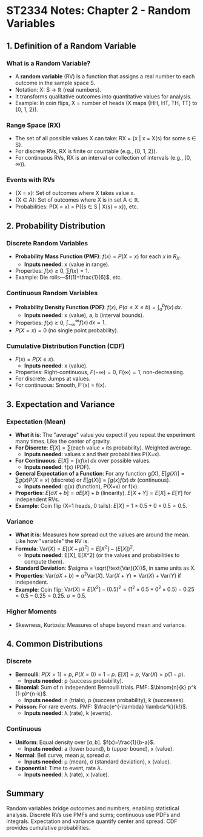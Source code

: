 # ST2334 Notes: Chapter 2 - Random Variables

## 1. Definition of a Random Variable

### What is a Random Variable?
- A **random variable** (RV) is a function that assigns a real number to each outcome in the sample space S.
- Notation: X: S → ℝ (real numbers).
- It transforms qualitative outcomes into quantitative values for analysis.
- Example: In coin flips, X = number of heads (X maps {HH, HT, TH, TT} to {0, 1, 2}).

### Range Space (RX)
- The set of all possible values X can take: RX = {x | x = X(s) for some s ∈ S}.
- For discrete RVs, RX is finite or countable (e.g., {0, 1, 2}).
- For continuous RVs, RX is an interval or collection of intervals (e.g., [0, ∞)).

### Events with RVs
- {X = x}: Set of outcomes where X takes value x.
- {X ∈ A}: Set of outcomes where X is in set A ⊂ ℝ.
- Probabilities: P(X = x) = P({s ∈ S | X(s) = x}), etc.

## 2. Probability Distribution

### Discrete Random Variables
- **Probability Mass Function (PMF)**: $f(x) = P(X = x)$ for each $x$ in $R_X$.
  - **Inputs needed**: x (value in range).
- Properties: $f(x) \geq 0$, $\sum f(x) = 1$.
- Example: Die rolls—$f(1)=\frac{1}{6}$, etc.

### Continuous Random Variables
- **Probability Density Function (PDF)**: $f(x)$, $P(a \leq X \leq b) = \int_a^b f(x) \, dx$.
  - **Inputs needed**: x (value), a, b (interval bounds).
- Properties: $f(x) \geq 0$, $\int_{-\infty}^{\infty} f(x) \, dx = 1$.
- $P(X = x) = 0$ (no single point probability).

### Cumulative Distribution Function (CDF)
- $F(x) = P(X \leq x)$.
  - **Inputs needed**: x (value).
- Properties: Right-continuous, $F(-\infty)=0$, $F(\infty)=1$, non-decreasing.
- For discrete: Jumps at values.
- For continuous: Smooth, F'(x) = f(x).

## 3. Expectation and Variance

### Expectation (Mean)
- **What it is**: The "average" value you expect if you repeat the experiment many times. Like the center of gravity.
- **For Discrete**: $E[X] = \sum (\text{each value} \times \text{its probability})$. Weighted average.
  - **Inputs needed**: values x and their probabilities P(X=x).
- **For Continuous**: $E[X] = \int x f(x) \, dx$ over possible values.
  - **Inputs needed**: f(x) (PDF).
- **General Expectation of a Function**: For any function g(X), $E[g(X)] = \sum g(x) P(X=x)$ (discrete) or $E[g(X)] = \int g(x) f(x) \, dx$ (continuous).
  - **Inputs needed**: g(x) (function), P(X=x) or f(x).
- **Properties**: $E[aX + b] = a E[X] + b$ (linearity). $E[X+Y] = E[X] + E[Y]$ for independent RVs.
- **Example**: Coin flip (X=1 heads, 0 tails): $E[X] = 1 \times 0.5 + 0 \times 0.5 = 0.5$.

### Variance
- **What it is**: Measures how spread out the values are around the mean. Like how "variable" the RV is.
- **Formula**: $\text{Var}(X) = E[(X - \mu)^2] = E[X^2] - (E[X])^2$.
  - **Inputs needed**: E[X], E[X^2] (or the values and probabilities to compute them).
- **Standard Deviation**: $\sigma = \sqrt{\text{Var}(X)}$, in same units as X.
- **Properties**: $\text{Var}(aX + b) = a^2 \text{Var}(X)$. $\text{Var}(X+Y) = \text{Var}(X) + \text{Var}(Y)$ if independent.
- **Example**: Coin flip: $\text{Var}(X) = E[X^2] - (0.5)^2 = (1^2 \times 0.5 + 0^2 \times 0.5) - 0.25 = 0.5 - 0.25 = 0.25$. $\sigma=0.5$.

### Higher Moments
- Skewness, Kurtosis: Measures of shape beyond mean and variance.

## 4. Common Distributions

### Discrete
- **Bernoulli**: $P(X=1)=p$, $P(X=0)=1-p$. $E[X]=p$, $\text{Var}(X)=p(1-p)$.
  - **Inputs needed**: p (success probability).
- **Binomial**: Sum of n independent Bernoulli trials. PMF: $\binom{n}{k} p^k (1-p)^{n-k}$.
  - **Inputs needed**: n (trials), p (success probability), k (successes).
- **Poisson**: For rare events. PMF: $\frac{e^{-\lambda} \lambda^k}{k!}$.
  - **Inputs needed**: λ (rate), k (events).

### Continuous
- **Uniform**: Equal density over $[a,b]$. $f(x)=\frac{1}{b-a}$.
  - **Inputs needed**: a (lower bound), b (upper bound), x (value).
- **Normal**: Bell curve, mean $\mu$, spread $\sigma$.
  - **Inputs needed**: μ (mean), σ (standard deviation), x (value).
- **Exponential**: Time to event, rate $\lambda$.
  - **Inputs needed**: λ (rate), x (value).

## Summary
Random variables bridge outcomes and numbers, enabling statistical analysis. Discrete RVs use PMFs and sums; continuous use PDFs and integrals. Expectation and variance quantify center and spread. CDF provides cumulative probabilities.